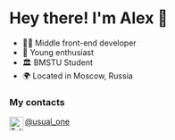 # Hey there! I'm Alex 🙂

- 👨‍💻 Middle front-end developer
- 🌠 Young enthusiast
- 🏛 BMSTU Student
- 🌍 Located in Moscow, Russia

### My contacts
<a href="https://t.me/usual_one">@usual_one <img src="https://cdn.svgporn.com/logos/telegram.svg" alt="Telegram" height="25px" align="left" /></a>
